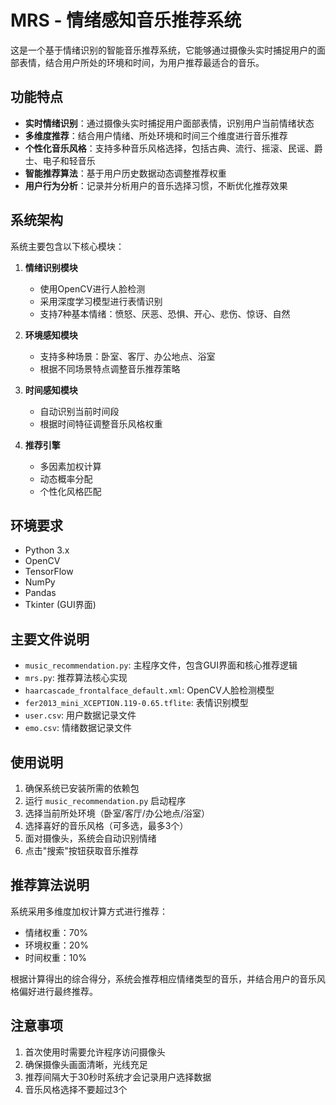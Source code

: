 # MRS - 情绪感知音乐推荐系统

这是一个基于情绪识别的智能音乐推荐系统，它能够通过摄像头实时捕捉用户的面部表情，结合用户所处的环境和时间，为用户推荐最适合的音乐。

## 功能特点

- **实时情绪识别**：通过摄像头实时捕捉用户面部表情，识别用户当前情绪状态
- **多维度推荐**：结合用户情绪、所处环境和时间三个维度进行音乐推荐
- **个性化音乐风格**：支持多种音乐风格选择，包括古典、流行、摇滚、民谣、爵士、电子和轻音乐
- **智能推荐算法**：基于用户历史数据动态调整推荐权重
- **用户行为分析**：记录并分析用户的音乐选择习惯，不断优化推荐效果

## 系统架构

系统主要包含以下核心模块：

1. **情绪识别模块**
   - 使用OpenCV进行人脸检测
   - 采用深度学习模型进行表情识别
   - 支持7种基本情绪：愤怒、厌恶、恐惧、开心、悲伤、惊讶、自然

2. **环境感知模块**
   - 支持多种场景：卧室、客厅、办公地点、浴室
   - 根据不同场景特点调整音乐推荐策略

3. **时间感知模块**
   - 自动识别当前时间段
   - 根据时间特征调整音乐风格权重

4. **推荐引擎**
   - 多因素加权计算
   - 动态概率分配
   - 个性化风格匹配

## 环境要求

- Python 3.x
- OpenCV
- TensorFlow
- NumPy
- Pandas
- Tkinter (GUI界面)

## 主要文件说明

- `music_recommendation.py`: 主程序文件，包含GUI界面和核心推荐逻辑
- `mrs.py`: 推荐算法核心实现
- `haarcascade_frontalface_default.xml`: OpenCV人脸检测模型
- `fer2013_mini_XCEPTION.119-0.65.tflite`: 表情识别模型
- `user.csv`: 用户数据记录文件
- `emo.csv`: 情绪数据记录文件

## 使用说明

1. 确保系统已安装所需的依赖包
2. 运行 `music_recommendation.py` 启动程序
3. 选择当前所处环境（卧室/客厅/办公地点/浴室）
4. 选择喜好的音乐风格（可多选，最多3个）
5. 面对摄像头，系统会自动识别情绪
6. 点击"搜索"按钮获取音乐推荐

## 推荐算法说明

系统采用多维度加权计算方式进行推荐：
- 情绪权重：70%
- 环境权重：20%
- 时间权重：10%

根据计算得出的综合得分，系统会推荐相应情绪类型的音乐，并结合用户的音乐风格偏好进行最终推荐。

## 注意事项

1. 首次使用时需要允许程序访问摄像头
2. 确保摄像头画面清晰，光线充足
3. 推荐间隔大于30秒时系统才会记录用户选择数据
4. 音乐风格选择不要超过3个




